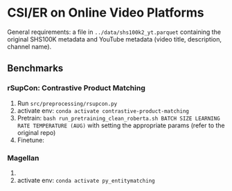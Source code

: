 # CSI/ER on Online Video Platforms

General requirements: a file in `../data/shs100k2_yt.parquet` containing the original SHS100K metadata and YouTube metadata (video title, description, channel name).

## Benchmarks

### rSupCon: Contrastive Product Matching



1. Run `src/preprocessing/rsupcon.py`
2. activate env: `conda activate contrastive-product-matching`
3. Pretrain: `bash run_pretraining_clean_roberta.sh BATCH SIZE LEARNING RATE TEMPERATURE (AUG)` with setting the appropriate params (refer to the original repo)
4. Finetune: 

### Magellan

1. 
2. activate env: `conda activate py_entitymatching`
